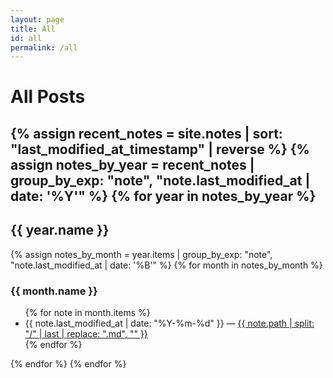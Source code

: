 ```yaml
---
layout: page
title: All
id: all
permalink: /all
---
```


# All Posts

<h2>
  {% assign recent_notes = site.notes | sort: "last_modified_at_timestamp" | reverse %}
  {% assign notes_by_year = recent_notes | group_by_exp: "note", "note.last_modified_at | date: '%Y'" %}
  {% for year in notes_by_year %}
    <h2>{{ year.name }}</h2>
    {% assign notes_by_month = year.items | group_by_exp: "note", "note.last_modified_at | date: '%B'" %}
    {% for month in notes_by_month %}
      <h3>{{ month.name }}</h3>
      <ul>
        {% for note in month.items %}
          <li>
            {{ note.last_modified_at | date: "%Y-%m-%d" }} — 
            <a class="internal-link" href="{{ site.baseurl }}{{ note.url }}">
              {{ note.path | split: "/" | last | replace: ".md", "" }}
            </a>
          </li>
        {% endfor %}
      </ul>
    {% endfor %}
  {% endfor %}
</h2>


<style>
  .wrapper {
    max-width: 46em;
  }
</style>

